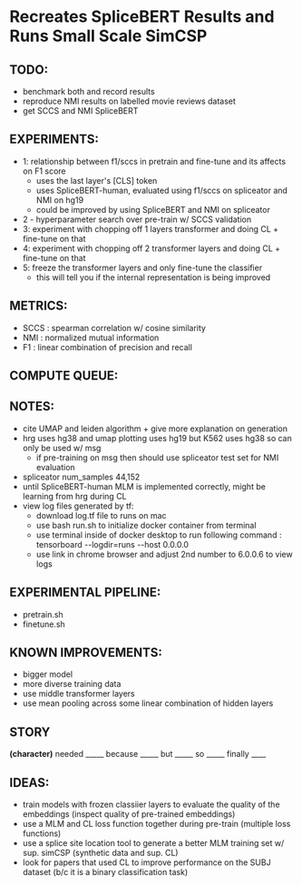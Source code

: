 
# Recreates SpliceBERT Results and Runs Small Scale SimCSP

## TODO: 
- benchmark both and record results 
- reproduce NMI results on labelled movie reviews dataset 
- get SCCS and NMI SpliceBERT 

## EXPERIMENTS: 
- 1: relationship between f1/sccs in pretrain and fine-tune and its affects on F1 score 
    - uses the last layer's [CLS] token 
    - uses SpliceBERT-human, evaluated using f1/sccs on spliceator and NMI on hg19
    - could be improved by using SpliceBERT and NMI on spliceator 
- 2 - hyperparameter search over pre-train w/ SCCS validation
- 3: experiment with chopping off 1 layers transformer and doing CL + fine-tune on that
- 4: experiment with chopping off 2 transformer layers and doing CL + fine-tune on that
- 5: freeze the transformer layers and only fine-tune the classifier 
    - this will tell you if the internal representation is being improved 

## METRICS:
- SCCS : spearman correlation w/ cosine similarity 
- NMI : normalized mutual information 
- F1 : linear combination of precision and recall

## COMPUTE QUEUE:

## NOTES: 
- cite UMAP and leiden algorithm + give more explanation on generation
- hrg uses hg38 and umap plotting uses hg19 but K562 uses hg38 so can only be used w/ msg
    - if pre-training on msg then should use spliceator test set for NMI evaluation
- spliceator num_samples 44,152
- until SpliceBERT-human MLM is implemented correctly, might be learning from hrg during CL 
- view log files generated by tf: 
    - download log.tf file to runs on mac 
    - use bash run.sh to initialize docker container from terminal
    - use terminal inside of docker desktop to run following command : tensorboard --logdir=runs --host 0.0.0.0
    - use link in chrome browser and adjust  2nd number to 6.0.0.6 to view logs

## EXPERIMENTAL PIPELINE:
- pretrain.sh
- finetune.sh

## KNOWN IMPROVEMENTS: 
- bigger model
- more diverse training data
- use middle transformer layers 
- use mean pooling across some linear combination of hidden layers 

## STORY
__(character)__ needed _____ because _____ but _____ so _____  finally ____

## IDEAS: 
- train models with frozen classiier layers to evaluate the quality of the embeddings (inspect quality of pre-trained embeddings)
- use a MLM and CL loss function together during pre-train (multiple loss functions)
- use a splice site location tool to generate a better MLM training set w/ sup. simCSP (synthetic data and sup. CL)
- look for papers that used CL to improve performance on the SUBJ dataset (b/c it is a binary classification task)

